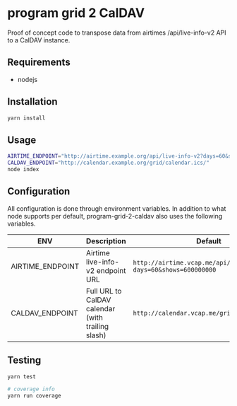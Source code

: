 # program grid 2 CalDAV

Proof of concept code to transpose data from airtimes /api/live-info-v2 API to a CalDAV instance.

## Requirements

* nodejs

## Installation

```bash
yarn install
```

## Usage

```bash
AIRTIME_ENDPOINT="http://airtime.example.org/api/live-info-v2?days=60&shows=600000000"
CALDAV_ENDPOINT="http://calendar.example.org/grid/calendar.ics/"
node index
```

## Configuration

All configuration is done through environment variables. In addition to what node supports per default, program-grid-2-caldav also
uses the following variables.

| ENV | Description | Default |
| --- | ----------- | ------- |
| AIRTIME_ENDPOINT | Airtime live-info-v2 endpoint URL | `http://airtime.vcap.me/api/live-info-v2?days=60&shows=600000000`
| CALDAV_ENDPOINT | Full URL to CalDAV calendar (with trailing slash) | `http://calendar.vcap.me/grid/calendar.ics/`

## Testing

```bash
yarn test

# coverage info
yarn run coverage
```
